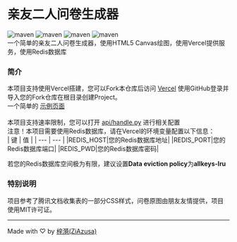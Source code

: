 # 亲友二人问卷生成器
![maven](https://img.shields.io/badge/Python-blue)
![maven](https://img.shields.io/badge/JavaScript-yellow)
![maven](https://img.shields.io/badge/Redis-red)
![maven](https://img.shields.io/badge/Vercel-black)<br>
一个简单的亲友二人问卷生成器，使用HTML5 Canvas绘图，使用Vercel提供服务，使用Redis数据库<br>
### 简介
本项目支持使用Vercel搭建，您可以Fork本仓库后访问 [Vercel](https://vercel.com) 使用GitHub登录并导入您的Fork仓库在根目录创建Project。<br>
一个简单的 [示例页面](https://cnfq.klee.xin/)<br>
<br>
本项目支持速率限制，您可以打开 [api/handle.py](https://github.com/ZiAzusa/character-relation-faq/blob/main/api/handle.py) 进行相关配置<br>
注意！本项目需要使用Redis数据库，请在Vercel的环境变量配置以下信息：<br>
| 键 | 值 |
| --- | --- |
|REDIS_HOST|您的Redis数据库地址|
|REDIS_PORT|您的Redis数据库端口|
|REDIS_PWD|您的Redis数据库密码|

若您的Redis数据库空间极为有限，建议设置<b>Data eviction policy</b>为<b>allkeys-lru</b><br>
### 特别说明
项目参考了腾讯文档收集表的一部分CSS样式，问卷原图由朋友友情提供，项目使用MIT许可证。

---

Made with ♡ by [梓漪(ZiAzusa)](https://about.sukimoe.cn/)
